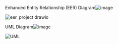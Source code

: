 Enhanced Entity Relationship (EER) Diagram![image](https://github.com/sakship35/Airport-Database-Management/assets/154102492/5959e503-d92d-45b8-91ed-cdb377b1a7c8)

![eer_project drawio](https://github.com/sakship35/Airport-Database-Management/assets/154102492/5eac436a-1040-40ed-a3ee-8c835d201677)

UML Diagram![image](https://github.com/sakship35/Airport-Database-Management/assets/154102492/2ab86c06-5763-4b4c-8920-c080cc019c02)

![UML](https://github.com/sakship35/Airport-Database-Management/assets/154102492/979de532-fa63-4ec1-9334-5cfe08103d3c)

